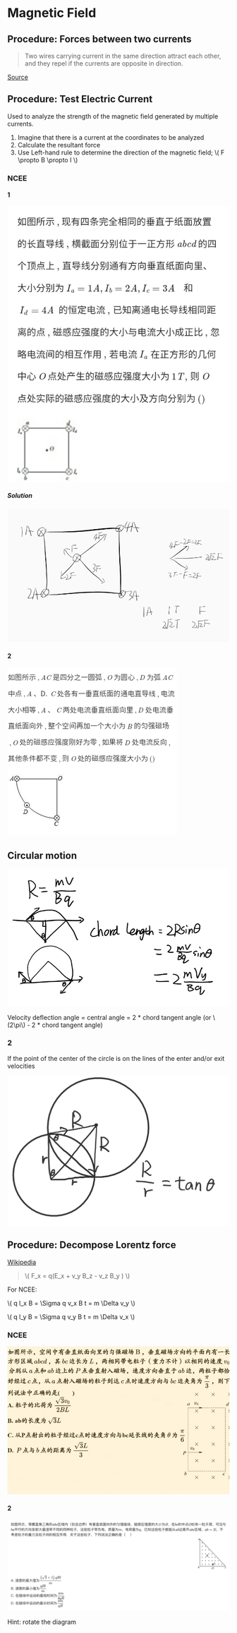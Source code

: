 # Magnetic Field

## Procedure: Forces between two currents

> Two wires carrying current in the same direction attract each other, and they repel if the currents are opposite in direction.

[Source](https://web.archive.org/web/20201112020621/http://hyperphysics.phy-astr.gsu.edu/hbase/magnetic/wirfor.html)

## Procedure: Test Electric Current

Used to analyze the strength of the magnetic field generated by multiple currents.

1. Imagine that there is a current at the coordinates to be analyzed
1. Calculate the resultant force
1. Use Left-hand rule to determine the direction of the magnetic field; \\( F \propto B \propto I \\)

### NCEE

#### 1

![1](Magnetic-Field/NCEE-1.jpg)

##### Solution

![s](Magnetic-Field/NCEE-1-solution.png)

#### 2

![2](Magnetic-Field/NCEE-2.png)

## Circular motion

![1](Magnetic-Field/Note1.png)

Velocity deflection angle = central angle = 2 * chord tangent angle (or \\(2\pi\\) - 2 * chord tangent angle)

### 2

If the point of the center of the circle is on the lines of the enter and/or exit velocities

![](Magnetic-Field/Shape1.jpg)

## Procedure: Decompose Lorentz force

[Wikipedia](https://web.archive.org/web/20201223112642/https://en.wikipedia.org/wiki/Lorentz_force)

> \\( F_x = q(E_x + v_y B_z - v_z B_y ) \\)

For NCEE:

\\( q l_x B = \Sigma q v_x B t = m \Delta v_y \\)

\\( q l_y B = \Sigma q v_y B t = m \Delta v_x \\)

### NCEE

![3](Magnetic-Field/NCEE-3.jpg)

#### 2

![](Magnetic-Field/NCEE-4.jpg)

Hint: rotate the diagram
